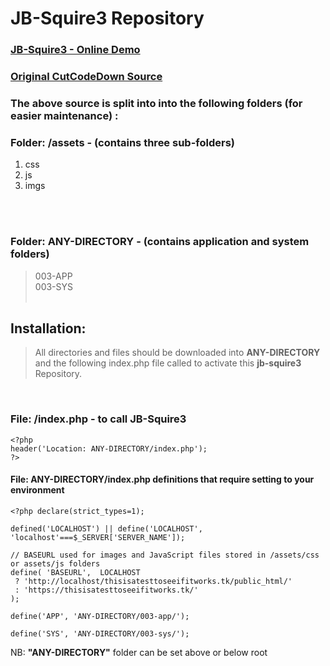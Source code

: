 # JB-Squire3 Repository

### [**JB-Squire3 - Online Demo**](https://thisisatesttoseeifitworks.tk/jb-squire3/)
  
### [**Original CutCodeDown Source**](https://cutcodedown.com/for_others/squire3/)


### The above source is split into into the following folders (for easier maintenance) :

### Folder: /assets - (contains three sub-folders)
<ol><li>
	css</li>
	<li>js</li>
	<li>imgs</li>
  </ol>
<br><br>

### Folder:  ANY-DIRECTORY - (contains application and system folders)
>   003-APP
> <br>
>  003-SYS
<br><br>


## Installation:

> All directories and files should be downloaded into **ANY-DIRECTORY** and the following index.php file called to activate this <b>jb-squire3</b> Repository.
<br>

### File: /index.php - to call JB-Squire3

```
<?php
header('Location: ANY-DIRECTORY/index.php');
?>
```

#### File: ANY-DIRECTORY/index.php definitions that require setting to your environment
```
<?php declare(strict_types=1);

defined('LOCALHOST') || define('LOCALHOST', 'localhost'===$_SERVER['SERVER_NAME']);

// BASEURL used for images and JavaScript files stored in /assets/css or assets/js folders
define( 'BASEURL',  LOCALHOST 
 ? 'http://localhost/thisisatesttoseeifitworks.tk/public_html/'
 : 'https://thisisatesttoseeifitworks.tk/'
);   

define('APP', 'ANY-DIRECTORY/003-app/');

define('SYS', 'ANY-DIRECTORY/003-sys/');
```

NB: **"ANY-DIRECTORY"** folder can be set above or below root

 
